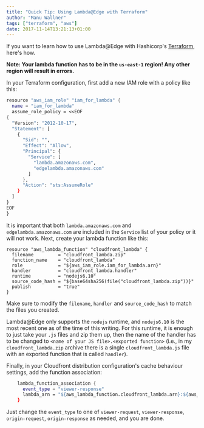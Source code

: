 ```yaml
---
title: "Quick Tip: Using Lambda@Edge with Terraform"
author: "Manu Wallner"
tags: ["terraform", "aws"]
date: 2017-11-14T13:21:13+01:00
---
```


If you want to learn how to use Lambda@Edge with Hashicorp's [Terraform](https://www.terraform.io), here's how.

<!--more-->

**Note: Your lambda function has to be in the `us-east-1` region! Any other region will result in errors.**

In your Terraform configuration, first add a new IAM role with a policy like this: 

```nix
resource "aws_iam_role" "iam_for_lambda" {
  name = "iam_for_lambda"
  assume_role_policy = <<EOF
{
  "Version": "2012-10-17",
  "Statement": [
    {
      "Sid": "",
      "Effect": "Allow",
      "Principal": {
        "Service": [
          "lambda.amazonaws.com",
          "edgelambda.amazonaws.com"
        ]
      },
      "Action": "sts:AssumeRole"
    }
  ]
}
EOF
}
```

It is important that both `lambda.amazonaws.com` and `edgelambda.amazonaws.com` are included in the `Service` list of your policy or it will not work. Next, create your lambda function like this: 

```
resource "aws_lambda_function" "cloudfront_lambda" {
  filename         = "cloudfront_lambda.zip"
  function_name    = "cloudfront_lambda"
  role             = "${aws_iam_role.iam_for_lambda.arn}"
  handler          = "cloudfront_lambda.handler"
  runtime          = "nodejs6.10"
  source_code_hash = "${base64sha256(file("cloudfront_lambda.zip"))}"
  publish          = "true"
}
```

Make sure to modify the `filename`, `handler` and `source_code_hash` to match the files you created. 

Lambda@Edge only supports the `nodejs` runtime, and `nodejs6.10` is the most recent one as of the time of this writing. For this runtime, it is enough to just take your `.js` files and zip them up, then the name of the handler has to be changed to `<name of your JS file>.<exported function>` (i.e., in my `cloudfront_lambda.zip` archive there is a single `cloudfront_lambda.js` file with an exported function that is called `handler`). 

Finally, in your Cloudfront distribution configuration's cache behaviour settings, add the function association: 

```nix
    lambda_function_association {
      event_type = "viewer-response"
      lambda_arn = "${aws_lambda_function.cloudfront_lambda.arn}:${aws_lambda_function.cloudfront_lambda.version}"
    }
```

Just change the `event_type` to one of `viewer-request`, `viewer-response`, `origin-request`, `origin-response` as needed, and you are done. 
